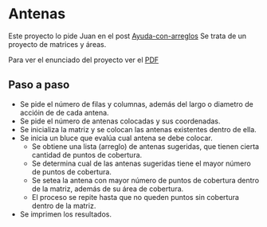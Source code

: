 <h1>Antenas</h1>
Este proyecto lo pide Juan en el post <a href="https://www.lawebdelprogramador.com/foros/Java/1678383-Ayuda-con-arreglos.html">Ayuda-con-arreglos</a>
Se trata de un proyecto de matrices y áreas.

Para ver el enunciado del proyecto ver el <a href="https://github.com/billyjoel01/lwp/blob/master/antenas/PF%5B553%5D.pdf">PDF</a>

<h2>Paso a paso</h2>
<ul>
 <li>Se pide el número de filas y columnas, además del largo o diametro de accióin de de cada antena.</li>
 <li>Se pide el número de antenas colocadas y sus coordenadas.</li>
 <li>Se inicializa la matriz y se colocan las antenas existentes dentro de ella.</li>
 <li>Se inicia un bluce que evalúa cual antena se debe colocar.
  <ul>
    <li>Se obtiene una lista (arreglo) de antenas sugeridas, que tienen cierta cantidad de puntos de cobertura.</li>
    <li>Se determina cual de las antenas sugeridas tiene el mayor número de puntos de cobertura.</li>
    <li>Se setea la antena con mayor número de puntos de cobertura dentro de la matriz, además de su área de cobertura.</li>
    <li>El proceso se repite hasta que no queden puntos sin cobertura dentro de la matriz.</li>
  </ul>
 </li>
 <li>Se imprimen los resultados.</li>
 </ul>

